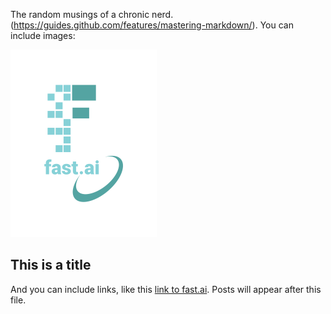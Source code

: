 The random musings of a chronic nerd.(https://guides.github.com/features/mastering-markdown/). You can include images:

![Image of fast.ai logo](images/logo.png)

## This is a title

And you can include links, like this [link to fast.ai](https://www.fast.ai). Posts will appear after this file. 
